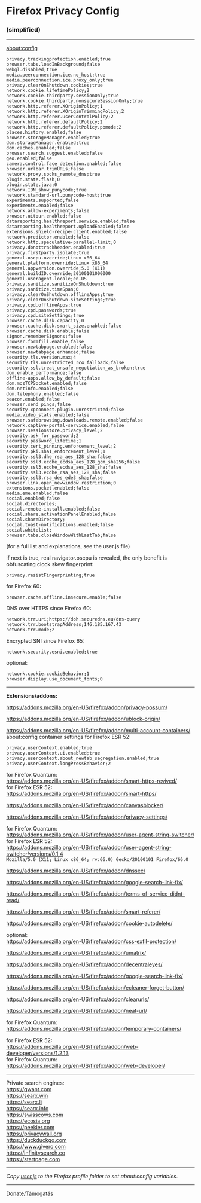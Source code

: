 # Firefox Privacy Config

### (simplified)

---

<about:config>

```
privacy.trackingprotection.enabled;true
browser.tabs.loadInBackground;false
webgl.disabled;true
media.peerconnection.ice.no_host;true
media.peerconnection.ice.proxy_only;true
privacy.clearOnShutdown.cookies;true
network.cookie.lifetimePolicy;2
network.cookie.thirdparty.sessionOnly;true
network.cookie.thirdparty.nonsecureSessionOnly;true
network.http.referer.XOriginPolicy;1
network.http.referer.XOriginTrimmingPolicy;2
network.http.referer.userControlPolicy;2
network.http.referer.defaultPolicy;2
network.http.referer.defaultPolicy.pbmode;2
places.history.enabled;false
browser.storageManager.enabled;true
dom.storageManager.enabled;true
dom.caches.enabled;false
browser.search.suggest.enabled;false
geo.enabled;false
camera.control.face_detection.enabled;false
browser.urlbar.trimURLs;false
network.proxy.socks_remote_dns;true
plugin.state.flash;0
plugin.state.java;0
network.IDN_show_punycode;true
network.standard-url.punycode-host;true
experiments.supported;false
experiments.enabled;false
network.allow-experiments;false
browser.uitour.enabled;false
datareporting.healthreport.service.enabled;false
datareporting.healthreport.uploadEnabled;false
extensions.shield-recipe-client.enabled;false
network.predictor.enabled;false
network.http.speculative-parallel-limit;0
privacy.donottrackheader.enabled;true
privacy.firstparty.isolate;true
general.oscpu.override;Linux x86_64
general.platform.override;Linux x86_64
general.appversion.override;5.0 (X11)
general.buildID.override;20100101000000
general.useragent.locale;en-US
privacy.sanitize.sanitizeOnShutdown;true
privacy.sanitize.timeSpan;0
privacy.clearOnShutdown.offlineApps;true
privacy.clearOnShutdown.siteSettings;true
privacy.cpd.offlineApps;true
privacy.cpd.passwords;true
privacy.cpd.siteSettings;true
browser.cache.disk.capacity;0
browser.cache.disk.smart_size.enabled;false
browser.cache.disk.enable;false
signon.rememberSignons;false
browser.formfill.enable;false
browser.newtabpage.enabled;false
browser.newtabpage.enhanced;false
security.tls.version.max;4
security.tls.unrestricted_rc4_fallback;false
security.ssl.treat_unsafe_negotiation_as_broken;true
dom.enable_performance;false
offline-apps.allow_by_default;false
dom.mozTCPSocket.enabled;false
dom.netinfo.enabled;false
dom.telephony.enabled;false
beacon.enabled;false
browser.send_pings;false
security.xpconnect.plugin.unrestricted;false
media.video_stats.enabled;false
browser.safebrowsing.downloads.remote.enabled;false
network.captive-portal-service.enabled;false
browser.sessionstore.privacy_level;2
security.ask_for_password;2
security.password_lifetime;1
security.cert_pinning.enforcement_level;2
security.pki.sha1_enforcement_level;1
security.ssl3.dhe_rsa_aes_128_sha;false
security.ssl3.ecdhe_ecdsa_aes_128_gcm_sha256;false
security.ssl3.ecdhe_ecdsa_aes_128_sha;false
security.ssl3.ecdhe_rsa_aes_128_sha;false
security.ssl3.rsa_des_ede3_sha;false
browser.link.open_newwindow.restriction;0
extensions.pocket.enabled;false
media.eme.enabled;false
social.enabled;false
social.directories;
social.remote-install.enabled;false
social.share.activationPanelEnabled;false
social.shareDirectory;
social.toast-notifications.enabled;false
social.whitelist;
browser.tabs.closeWindowWithLastTab;false
```

(for a full list and explanations, see the user.js file)

if next is true, real navigator.oscpu is revealed, the only benefit is obfuscating clock skew fingerprint:

```
privacy.resistFingerprinting;true
```

for Firefox 60:

```
browser.cache.offline.insecure.enable;false
```

DNS over HTTPS since Firefox 60:

```
network.trr.uri;https://doh.securedns.eu/dns-query
network.trr.bootstrapAddress;146.185.167.43
network.trr.mode;2
```

Encrypted SNI since Firefox 65:

```
network.security.esni.enabled;true
```

optional:

```
network.cookie.cookieBehavior;1
browser.display.use_document_fonts;0
```

---

__Extensions/addons:__

<https://addons.mozilla.org/en-US/firefox/addon/privacy-possum/>

<https://addons.mozilla.org/en-US/firefox/addon/ublock-origin/>

<https://addons.mozilla.org/en-US/firefox/addon/multi-account-containers/>  
about:config container settings for Firefox ESR 52:

```
privacy.userContext.enabled;true
privacy.userContext.ui.enabled;true
privacy.usercontext.about_newtab_segregation.enabled;true
privacy.userContext.longPressBehavior;2
```

for Firefox Quantum:  
<https://addons.mozilla.org/en-US/firefox/addon/smart-https-revived/>  
for Firefox ESR 52:  
<https://addons.mozilla.org/en-US/firefox/addon/smart-https/>

<https://addons.mozilla.org/en-US/firefox/addon/canvasblocker/>

<https://addons.mozilla.org/en-US/firefox/addon/privacy-settings/>

for Firefox Quantum:  
<https://addons.mozilla.org/en-US/firefox/addon/user-agent-string-switcher/>  
for Firefox ESR 52:  
<https://addons.mozilla.org/en-US/firefox/addon/user-agent-string-switcher/versions/0.1.4>  
`Mozilla/5.0 (X11; Linux x86_64; rv:66.0) Gecko/20100101 Firefox/66.0`

<https://addons.mozilla.org/en-US/firefox/addon/dnssec/>

<https://addons.mozilla.org/en-US/firefox/addon/google-search-link-fix/>

<https://addons.mozilla.org/en-US/firefox/addon/terms-of-service-didnt-read/>

<https://addons.mozilla.org/en-US/firefox/addon/smart-referer/>

<https://addons.mozilla.org/en-US/firefox/addon/cookie-autodelete/>

optional:  
<https://addons.mozilla.org/en-US/firefox/addon/css-exfil-protection/>

<https://addons.mozilla.org/en-US/firefox/addon/umatrix/>

<https://addons.mozilla.org/en-US/firefox/addon/decentraleyes/>

<https://addons.mozilla.org/en-US/firefox/addon/google-search-link-fix/>

<https://addons.mozilla.org/en-US/firefox/addon/ecleaner-forget-button/>

<https://addons.mozilla.org/en-US/firefox/addon/clearurls/>

<https://addons.mozilla.org/en-US/firefox/addon/neat-url/>

for Firefox Quantum:  
<https://addons.mozilla.org/en-US/firefox/addon/temporary-containers/>

for Firefox ESR 52:  
<https://addons.mozilla.org/en-US/firefox/addon/web-developer/versions/1.2.13>  
for Firefox Quantum:  
<https://addons.mozilla.org/en-US/firefox/addon/web-developer/>

---

Private search engines:  
<https://qwant.com>  
<https://searx.win>  
<https://searx.li>  
<https://searx.info>  
<https://swisscows.com>  
<https://ecosia.org>  
<https://peekier.com>  
<https://privacywall.org>  
<https://duckduckgo.com>  
<https://www.givero.com>  
<https://infinitysearch.co>  
<https://startpage.com>

---

_Copy [user.js](https://github.com/Tenmag/FirefoxPrivacyConfig/blob/master/user.js) to the Firefox profile folder to set about:config variables._

---

[Donate/Támogatás](https://paypal.me/Tenmag)

